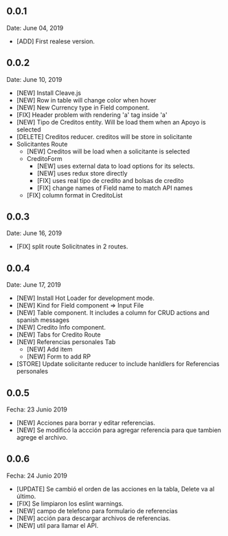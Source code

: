 ## 0.0.1
  Date: June 04, 2019
  * [ADD] First realese version.

## 0.0.2
  Date: June 10, 2019
  * [NEW] Install Cleave.js
  * [NEW] Row in table will change color when hover
  * [NEW] New Currency type in Field component. 
  * [FIX] Header problem with rendering 'a' tag inside 'a'
  * [NEW] Tipo de Creditos entity. Will be load them when an Apoyo is selected
  * [DELETE] Creditos reducer. creditos will be store in solicitante
  * Solicitantes Route
    * [NEW] Creditos will be load when a solicitante is selected
    * CreditoForm 
      * [NEW] uses external data to load options for its selects.
      * [NEW] uses redux store directly
      * [FIX] uses real tipo de credito and bolsas de credito
      * [FIX] change names of Field name to match API names
    * [FIX] column format in CreditoList

## 0.0.3
  Date: June 16, 2019
  * [FIX] split route Solicitnates in 2 routes.

## 0.0.4
  Date: June 17, 2019
  * [NEW] Install Hot Loader for development mode.
  * [NEW] Kind for Field component => Input File
  * [NEW] Table component. It includes a column for CRUD actions and spanish messages
  * [NEW] Credito Info component.
  * [NEW] Tabs for Credito Route
  * [NEW] Referencias personales Tab
    * [NEW] Add item
    * [NEW] Form to add RP
  * [STORE] Update solicitante reducer to include hanldlers for Referencias personales 

## 0.0.5
  Fecha: 23 Junio 2019
  * [NEW] Acciones para borrar y editar referencias.
  * [NEW] Se modificó la accción para agregar referencia para que tambien agrege el archivo.

## 0.0.6
  Fecha: 24 Junio 2019
  * [UPDATE] Se cambió el orden de las acciones en la tabla, Delete va al último.
  * [FIX] Se limpiaron los eslint warnings.
  * [NEW] campo de telefono para formulario de referencias
  * [NEW] acción para descargar archivos de referencias.
  * [NEW] util para llamar el API.

